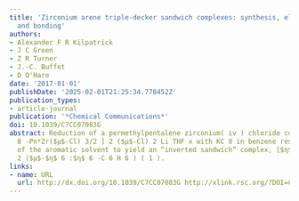 ```yaml
---
title: 'Zirconium arene triple-decker sandwich complexes: synthesis, electronic structure
  and bonding'
authors:
- Alexander F R Kilpatrick
- J C Green
- Z R Turner
- J.-C. Buffet
- D O'Hare
date: '2017-01-01'
publishDate: '2025-02-01T21:25:34.778452Z'
publication_types:
- article-journal
publication: '*Chemical Communications*'
doi: 10.1039/C7CC07083G
abstract: Reduction of a permethylpentalene zirconium( iv ) chloride complex [$η$
  8 -Pn*Zr($μ$-Cl) 3/2 ] 2 ($μ$-Cl) 2 Li˙THF x with KC 8 in benzene results in activation
  of the aromatic solvent to yield an “inverted sandwich” complex, [$η$ 8 -Pn*Zr]
  2 ($μ$-$η$ 6 :$η$ 6 -C 6 H 6 ) ( 1 ).
links:
- name: URL
  url: http://dx.doi.org/10.1039/C7CC07083G http://xlink.rsc.org/?DOI=C7CC07083G
---
```

